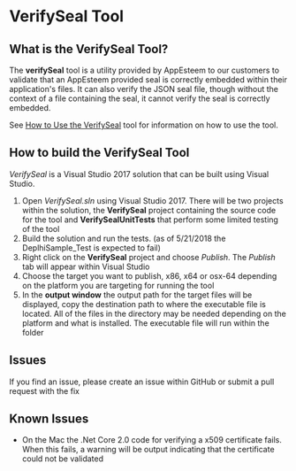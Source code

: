 # VerifySeal Tool

## What is the VerifySeal Tool?

The **verifySeal** tool is a utility provided by AppEsteem to our customers to validate that an AppEsteem provided seal is correctly embedded within their application's files. It can also verify the JSON seal file, though without the context of a file containing the seal, it cannot verify the seal is correctly embedded.

See [How to Use the VerifySeal](../verifyseal.md) tool for information on how to use the tool.

## How to build the VerifySeal Tool

*VerifySeal* is a Visual Studio 2017 solution that can be built using Visual Studio.

1. Open *VerifySeal.sln* using Visual Studio 2017. There will be two projects within the solution, the **VerifySeal** project containing the source code for the tool and **VerifySealUnitTests** that perform some limited testing of the tool
2. Build the solution and run the tests. (as of 5/21/2018 the DeplhiSample_Test is expected to fail)
3. Right click on the **VerifySeal** project and choose *Publish*. The *Publish* tab will appear within Visual Studio
4. Choose the target you want to publish, x86, x64 or osx-64 depending on the platform you are targeting for running the tool
5. In the **output window** the output path for the target files will be displayed, copy the destination path to where the executable file is located. All of the files in the directory may be needed depending on the platform and what is installed. The executable file will run within the folder

## Issues

If you find an issue, please create an issue within GitHub or submit a pull request with the fix

## Known Issues

- On the Mac the .Net Core 2.0 code for verifying a x509 certificate fails. When this fails, a warning will be output indicating that the certificate could not be validated
